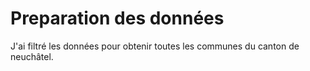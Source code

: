 # Preparation des données

J'ai filtré les données pour obtenir toutes les communes du canton de neuchâtel.